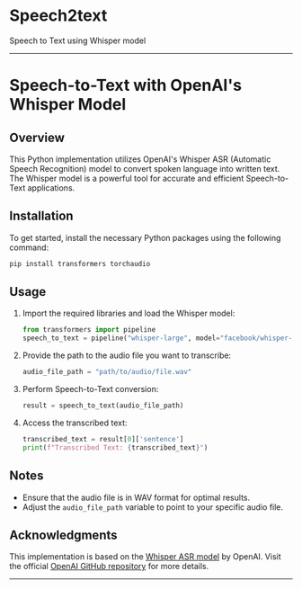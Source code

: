 # Speech2text
Speech to Text using Whisper model

---

# Speech-to-Text with OpenAI's Whisper Model

## Overview

This Python implementation utilizes OpenAI's Whisper ASR (Automatic Speech Recognition) model to convert spoken language into written text. The Whisper model is a powerful tool for accurate and efficient Speech-to-Text applications.

## Installation

To get started, install the necessary Python packages using the following command:

```bash
pip install transformers torchaudio
```

## Usage

1. Import the required libraries and load the Whisper model:

    ```python
    from transformers import pipeline
    speech_to_text = pipeline("whisper-large", model="facebook/whisper-large")
    ```

2. Provide the path to the audio file you want to transcribe:

    ```python
    audio_file_path = "path/to/audio/file.wav"
    ```

3. Perform Speech-to-Text conversion:

    ```python
    result = speech_to_text(audio_file_path)
    ```

4. Access the transcribed text:

    ```python
    transcribed_text = result[0]['sentence']
    print(f"Transcribed Text: {transcribed_text}")
    ```

## Notes

- Ensure that the audio file is in WAV format for optimal results.
- Adjust the `audio_file_path` variable to point to your specific audio file.

## Acknowledgments

This implementation is based on the [Whisper ASR model](https://huggingface.co/facebook/whisper-large) by OpenAI. Visit the official [OpenAI GitHub repository](https://github.com/openai/whisper) for more details.

---

